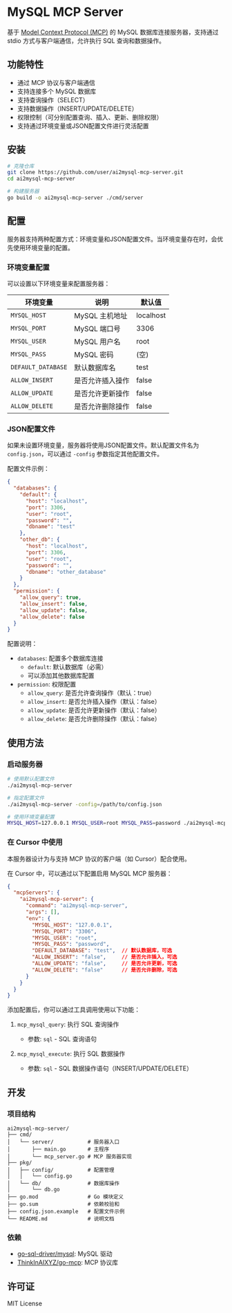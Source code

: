 # MySQL MCP Server

基于 [Model Context Protocol (MCP)](https://github.com/ThinkInAIXYZ/go-mcp) 的 MySQL 数据库连接服务器，支持通过 stdio 方式与客户端通信，允许执行 SQL 查询和数据操作。

## 功能特性

- 通过 MCP 协议与客户端通信
- 支持连接多个 MySQL 数据库
- 支持查询操作（SELECT）
- 支持数据操作（INSERT/UPDATE/DELETE）
- 权限控制（可分别配置查询、插入、更新、删除权限）
- 支持通过环境变量或JSON配置文件进行灵活配置

## 安装

```bash
# 克隆仓库
git clone https://github.com/user/ai2mysql-mcp-server.git
cd ai2mysql-mcp-server

# 构建服务器
go build -o ai2mysql-mcp-server ./cmd/server
```

## 配置

服务器支持两种配置方式：环境变量和JSON配置文件。当环境变量存在时，会优先使用环境变量的配置。

### 环境变量配置

可以设置以下环境变量来配置服务器：

| 环境变量 | 说明 | 默认值 |
|---------|------|--------|
| `MYSQL_HOST` | MySQL 主机地址 | localhost |
| `MYSQL_PORT` | MySQL 端口号 | 3306 |
| `MYSQL_USER` | MySQL 用户名 | root |
| `MYSQL_PASS` | MySQL 密码 | (空) |
| `DEFAULT_DATABASE` | 默认数据库名 | test |
| `ALLOW_INSERT` | 是否允许插入操作 | false |
| `ALLOW_UPDATE` | 是否允许更新操作 | false |
| `ALLOW_DELETE` | 是否允许删除操作 | false |

### JSON配置文件

如果未设置环境变量，服务器将使用JSON配置文件。默认配置文件名为 `config.json`，可以通过 `-config` 参数指定其他配置文件。

配置文件示例：

```json
{
  "databases": {
    "default": {
      "host": "localhost",
      "port": 3306,
      "user": "root",
      "password": "",
      "dbname": "test"
    },
    "other_db": {
      "host": "localhost",
      "port": 3306,
      "user": "root",
      "password": "",
      "dbname": "other_database"
    }
  },
  "permission": {
    "allow_query": true,
    "allow_insert": false,
    "allow_update": false,
    "allow_delete": false
  }
}
```

配置说明：

- `databases`: 配置多个数据库连接
  - `default`: 默认数据库（必需）
  - 可以添加其他数据库配置
- `permission`: 权限配置
  - `allow_query`: 是否允许查询操作（默认：true）
  - `allow_insert`: 是否允许插入操作（默认：false）
  - `allow_update`: 是否允许更新操作（默认：false）
  - `allow_delete`: 是否允许删除操作（默认：false）

## 使用方法

### 启动服务器

```bash
# 使用默认配置文件
./ai2mysql-mcp-server

# 指定配置文件
./ai2mysql-mcp-server -config=/path/to/config.json

# 使用环境变量配置
MYSQL_HOST=127.0.0.1 MYSQL_USER=root MYSQL_PASS=password ./ai2mysql-mcp-server
```

### 在 Cursor 中使用

本服务器设计为与支持 MCP 协议的客户端（如 Cursor）配合使用。

在 Cursor 中，可以通过以下配置启用 MySQL MCP 服务器：

```json
{
  "mcpServers": {
    "ai2mysql-mcp-server": {
      "command": "ai2mysql-mcp-server",
      "args": [],
      "env": {
        "MYSQL_HOST": "127.0.0.1",
        "MYSQL_PORT": "3306",
        "MYSQL_USER": "root",
        "MYSQL_PASS": "password",
        "DEFAULT_DATABASE": "test",  // 默认数据库，可选
        "ALLOW_INSERT": "false",     // 是否允许插入，可选
        "ALLOW_UPDATE": "false",     // 是否允许更新，可选
        "ALLOW_DELETE": "false"      // 是否允许删除，可选
      }
    }
  }
}
```

添加配置后，你可以通过工具调用使用以下功能：

1. `mcp_mysql_query`: 执行 SQL 查询操作
   - 参数: `sql` - SQL 查询语句

2. `mcp_mysql_execute`: 执行 SQL 数据操作
   - 参数: `sql` - SQL 数据操作语句（INSERT/UPDATE/DELETE）

## 开发

### 项目结构

```
ai2mysql-mcp-server/
├── cmd/
│   └── server/           # 服务器入口
│       ├── main.go       # 主程序
│       └── mcp_server.go # MCP 服务器实现
├── pkg/
│   ├── config/           # 配置管理
│   │   └── config.go
│   └── db/               # 数据库操作
│       └── db.go
├── go.mod                # Go 模块定义
├── go.sum                # 依赖校验和
├── config.json.example   # 配置文件示例
└── README.md             # 说明文档
```

### 依赖

- [go-sql-driver/mysql](https://github.com/go-sql-driver/mysql): MySQL 驱动
- [ThinkInAIXYZ/go-mcp](https://github.com/ThinkInAIXYZ/go-mcp): MCP 协议库

## 许可证

MIT License